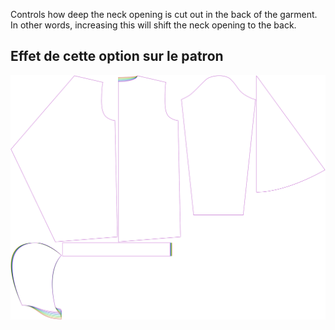 
Controls how deep the neck opening is cut out in the back of the garment. In other words, increasing this will shift the neck opening to the back.


## Effet de cette option sur le patron
![This image shows the effect of this option by superimposing several variants that have a different value for this option](yuri_backneckcutout_sample.svg "Effect of this option on the pattern")
